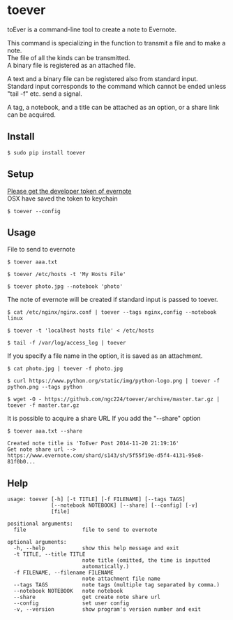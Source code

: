 toever
=======
toEver is a command-line tool to create a note to Evernote.   

This command is specializing in the function to transmit a file and to make a note.  
The file of all the kinds can be transmitted.  
A binary file is registered as an attached file.   

A text and a binary file can be registered also from standard input.  
Standard input corresponds to the command which cannot be ended unless "tail -f" etc. send a signal.   

A tag, a notebook, and a title can be attached as an option, or a share link can be acquired.  


Install
-----
    $ sudo pip install toever

Setup
-----
[Please get the developer token of evernote](https://www.evernote.com/api/DeveloperToken.action)   
OSX have saved the token to keychain  

    $ toever --config

Usage
-----
File to send to evernote

    $ toever aaa.txt

    $ toever /etc/hosts -t 'My Hosts File'

    $ toever photo.jpg --notebook 'photo'
    
The note of evernote will be created if standard input is passed to toever.

    $ cat /etc/nginx/nginx.conf | toever --tags nginx,config --notebook linux

    $ toever -t 'localhost hosts file' < /etc/hosts
    
    $ tail -f /var/log/access_log | toever

If you specify a file name in the option, it is saved as an attachment.

    $ cat photo.jpg | toever -f photo.jpg

    $ curl https://www.python.org/static/img/python-logo.png | toever -f python.png --tags python

    $ wget -O - https://github.com/ngc224/toever/archive/master.tar.gz | toever -f master.tar.gz

It is possible to acquire a share URL If you add the "--share" option

    $ toever aaa.txt --share

    Created note title is 'ToEver Post 2014-11-20 21:19:16'
    Get note share url --> https://www.evernote.com/shard/s143/sh/5f55f19e-d5f4-4131-95e8-81f0b0...

Help
-----
    usage: toever [-h] [-t TITLE] [-f FILENAME] [--tags TAGS]
                  [--notebook NOTEBOOK] [--share] [--config] [-v]
                  [file]
    
    positional arguments:
      file                  file to send to evernote
    
    optional arguments:
      -h, --help            show this help message and exit
      -t TITLE, --title TITLE
                            note title (omitted, the time is inputted
                            automatically.)
      -f FILENAME, --filename FILENAME
                            note attachment file name
      --tags TAGS           note tags (multiple tag separated by comma.)
      --notebook NOTEBOOK   note notebook
      --share               get create note share url
      --config              set user config
      -v, --version         show program's version number and exit

